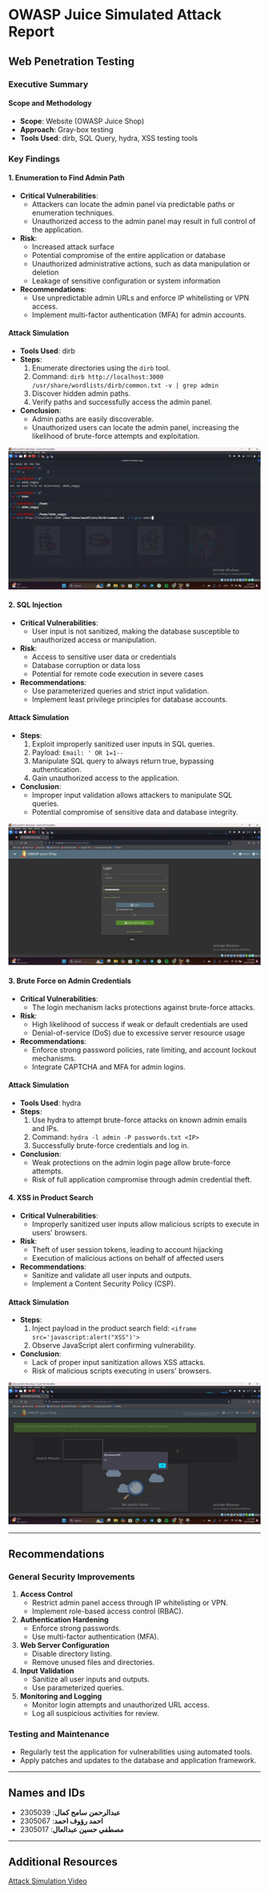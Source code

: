 # OWASP Juice Simulated Attack Report

## Web Penetration Testing

### Executive Summary

#### Scope and Methodology
- **Scope**: Website (OWASP Juice Shop)
- **Approach**: Gray-box testing
- **Tools Used**: dirb, SQL Query, hydra, XSS testing tools

### Key Findings

#### 1. Enumeration to Find Admin Path
- **Critical Vulnerabilities**:
  - Attackers can locate the admin panel via predictable paths or enumeration techniques.
  - Unauthorized access to the admin panel may result in full control of the application.
- **Risk**:
  - Increased attack surface
  - Potential compromise of the entire application or database
  - Unauthorized administrative actions, such as data manipulation or deletion
  - Leakage of sensitive configuration or system information
- **Recommendations**:
  - Use unpredictable admin URLs and enforce IP whitelisting or VPN access.
  - Implement multi-factor authentication (MFA) for admin accounts.

#### Attack Simulation
- **Tools Used**: dirb
- **Steps**:
  1. Enumerate directories using the `dirb` tool.
  2. Command: `dirb http://localhost:3000 /usr/share/wordlists/dirb/common.txt -v | grep admin`
  3. Discover hidden admin paths.
  4. Verify paths and successfully access the admin panel.
- **Conclusion**:
  - Admin paths are easily discoverable.
  - Unauthorized users can locate the admin panel, increasing the likelihood of brute-force attempts and exploitation.

![Admin Path Enumeration](https://github.com/MostafaaaHussein/WebPenetration-Testing/blob/main/IMG-20241227-WA0077.jpg?raw=true)

#### 2. SQL Injection
- **Critical Vulnerabilities**:
  - User input is not sanitized, making the database susceptible to unauthorized access or manipulation.
- **Risk**:
  - Access to sensitive user data or credentials
  - Database corruption or data loss
  - Potential for remote code execution in severe cases
- **Recommendations**:
  - Use parameterized queries and strict input validation.
  - Implement least privilege principles for database accounts.

#### Attack Simulation
- **Steps**:
  1. Exploit improperly sanitized user inputs in SQL queries.
  2. Payload: `Email: ' OR 1=1--`
  3. Manipulate SQL query to always return true, bypassing authentication.
  4. Gain unauthorized access to the application.
- **Conclusion**:
  - Improper input validation allows attackers to manipulate SQL queries.
  - Potential compromise of sensitive data and database integrity.

![SQL Injection Attack](https://github.com/MostafaaaHussein/WebPenetration-Testing/blob/main/IMG-20241227-WA0078.jpg?raw=true)

#### 3. Brute Force on Admin Credentials
- **Critical Vulnerabilities**:
  - The login mechanism lacks protections against brute-force attacks.
- **Risk**:
  - High likelihood of success if weak or default credentials are used
  - Denial-of-service (DoS) due to excessive server resource usage
- **Recommendations**:
  - Enforce strong password policies, rate limiting, and account lockout mechanisms.
  - Integrate CAPTCHA and MFA for admin logins.

#### Attack Simulation
- **Tools Used**: hydra
- **Steps**:
  1. Use hydra to attempt brute-force attacks on known admin emails and IPs.
  2. Command: `hydra -l admin -P passwords.txt <IP>`
  3. Successfully brute-force credentials and log in.
- **Conclusion**:
  - Weak protections on the admin login page allow brute-force attempts.
  - Risk of full application compromise through admin credential theft.

#### 4. XSS in Product Search
- **Critical Vulnerabilities**:
  - Improperly sanitized user inputs allow malicious scripts to execute in users' browsers.
- **Risk**:
  - Theft of user session tokens, leading to account hijacking
  - Execution of malicious actions on behalf of affected users
- **Recommendations**:
  - Sanitize and validate all user inputs and outputs.
  - Implement a Content Security Policy (CSP).

#### Attack Simulation
- **Steps**:
  1. Inject payload in the product search field: `<iframe src='javascript:alert("XSS")'>`
  2. Observe JavaScript alert confirming vulnerability.
- **Conclusion**:
  - Lack of proper input sanitization allows XSS attacks.
  - Risk of malicious scripts executing in users' browsers.

![XSS Attack](https://github.com/MostafaaaHussein/WebPenetration-Testing/blob/main/IMG-20241227-WA0087.jpg?raw=true)

---

## Recommendations

### General Security Improvements
1. **Access Control**
   - Restrict admin panel access through IP whitelisting or VPN.
   - Implement role-based access control (RBAC).
2. **Authentication Hardening**
   - Enforce strong passwords.
   - Use multi-factor authentication (MFA).
3. **Web Server Configuration**
   - Disable directory listing.
   - Remove unused files and directories.
4. **Input Validation**
   - Sanitize all user inputs and outputs.
   - Use parameterized queries.
5. **Monitoring and Logging**
   - Monitor login attempts and unauthorized URL access.
   - Log all suspicious activities for review.

### Testing and Maintenance
- Regularly test the application for vulnerabilities using automated tools.
- Apply patches and updates to the database and application framework.

---

## Names and IDs
- **عبدالرحمن سامح كمال**: 2305039
- **احمد رؤوف احمد**: 2305067
- **مصطفي حسين عبدالعال**: 2305017

---

## Additional Resources
[Attack Simulation Video](https://drive.google.com/file/d/1l_n58hjuBKMmKer19l7Uqr_U4uJZy1nj/view?usp=sharing)
